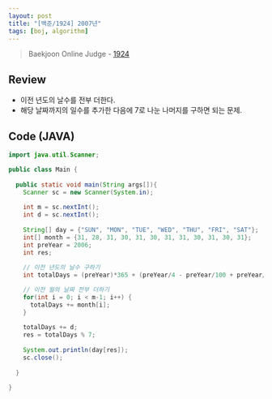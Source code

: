 ```yaml
---
layout: post
title: "[백준/1924] 2007년"
tags: [boj, algorithm]
---
```

> Baekjoon Online Judge - [1924](https://www.acmicpc.net/problem/1924)

## Review
* 이전 년도의 날수를 전부 더한다.
* 해당 날짜까지의 일수를 추가한 다음에 7로 나눈 나머지를 구하면 되는 문제.

## Code (JAVA)
```java
import java.util.Scanner;

public class Main {
  
  public static void main(String args[]){
    Scanner sc = new Scanner(System.in);
    
    int m = sc.nextInt();
    int d = sc.nextInt();
    
    String[] day = {"SUN", "MON", "TUE", "WED", "THU", "FRI", "SAT"};
    int[] month = {31, 28, 31, 30, 31, 30, 31, 31, 30, 31, 30, 31};
    int preYear = 2006;
    int res;
    
    // 이전 년도의 날수 구하기
    int totalDays = (preYear)*365 + (preYear/4 - preYear/100 + preYear/400);

    // 이전 월의 날짜 전부 더하기
    for(int i = 0; i < m-1; i++) {
      totalDays += month[i];
    }
    
    totalDays += d;
    res = totalDays % 7;
    
    System.out.println(day[res]);
    sc.close();
    
  }
  
}
```